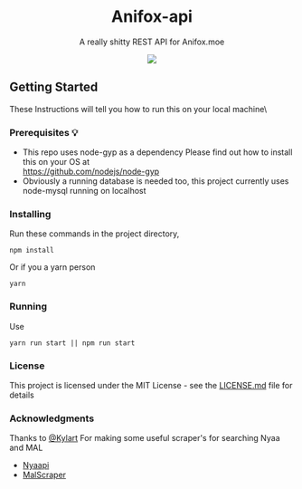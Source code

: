 <h1 align="center">Anifox-api</h1>

<p align="center">
  A really shitty REST API for Anifox.moe
</p>

<p align="center">
  <a href="https://standardjs.com/" target="_blank">
    <img src="https://cdn.rawgit.com/feross/standard/master/badge.svg" />
  </a>
</p>

## Getting Started
These Instructions will tell you how to run this on your local machine\
### Prerequisites :bulb:
- This repo uses node-gyp as a dependency
Please find out how to install this on your OS at\
https://github.com/nodejs/node-gyp
- Obviously a running database is needed too, this project currently uses node-mysql running on localhost

### Installing
Run these commands in the project directory,
```
npm install
```
Or if you a yarn person
```
yarn
```
### Running
Use
```
yarn run start || npm run start
```
### License
This project is licensed under the MIT License - see the [LICENSE.md](LICENSE) file for details
### Acknowledgments
[@Kylart]: /url "title"
Thanks to 
[@Kylart]
For making some useful scraper's for searching Nyaa and MAL
- [Nyaapi](https://github.com/Kylart/Nyaapi)
- [MalScraper](https://github.com/Kylart/MalScraper)
